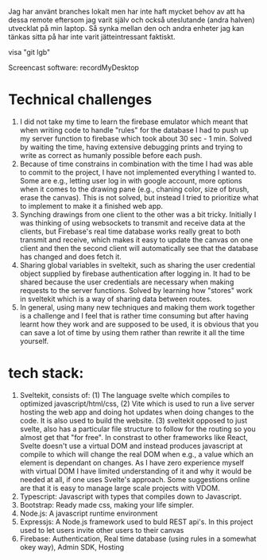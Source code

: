 

Jag har använt branches lokalt men har inte haft mycket behov av att ha dessa
remote eftersom jag varit själv och också uteslutande (andra halven) utvecklat
på min laptop. Så synka mellan den och andra enheter jag kan tänkas sitta på har
inte varit jätteintressant faktiskt.


visa "git lgb"

Screencast software: recordMyDesktop


# Technical challenges
   1. I did not take my time to learn the firebase emulator which meant that when writing code to handle "rules" for the database I had to push up my server function to firebase which took about 30 sec - 1 min. Solved by waiting the time, having extensive debugging prints and trying to write as correct as humanly possible before each push.
   2. Because of time constrains in combination with the time I had was able to commit to the project, I have not implemented everything I wanted to. Some are e.g., letting user log in with google account, more options when it comes to the drawing pane (e.g., chaning color, size of brush, erase the canvas). This is not solved, but instead I tried to prioritize what to implement to make it a finished web app.
   3. Synching drawings from one client to the other was a bit tricky. Initially I was thinking of using websockets to transmit and receive data at the clients, but Firebase's real time database works really great to both transmit and receive, which makes it easy to update the canvas on one client and then the second client will automatically see that the database has changed and does fetch it.
   4. Sharing global variables in sveltekit, such as sharing the user credential object supplied by firebase authentication after logging in. It had to be shared because the user credentials are necessary when making requests to the server functions. Solved by learning how "stores" work in sveltekit which is a way of sharing data between routes.
   5. In general, using many new techniques and making them work together is a challenge and I feel that is rather time consuming but after having learnt how they work and are supposed to be used, it is obvious that you can save a lot of time by using them rather than rewrite it all the time yourself. 

# tech stack:
   1. Sveltekit, consists of: (1) The language svelte which compiles to optimized javascript/html/css, (2) Vite which is used to run a live server hosting the web app and doing hot updates when doing changes to the code. It is also used to build the website. (3) sveltekit opposed to just svelte, also has a particular file structure to follow for the routing so you almost get that "for free". In constrast to other frameworks like React, Svelte doesn't use a virtual DOM and instead produces javascript at compile to which will change the real DOM when e.g., a value which an element is dependant on changes. As I have zero experience myself with virtual DOM I have limited understanding of it and why it would be needed at all, if one uses Svelte's approach. Some suggestions online are that it is easy to manage large scale projects with VDOM.   
   2. Typescript: Javascript with types that compiles down to Javascript.
   3. Bootstrap: Ready made css, making your life simpler.
   4. Node.js: A javascript runtime environment
   4. Expressjs: A Node.js framework used to buld REST api's. In this project used to let users invite other users to their canvas
   5. Firebase: Authentication, Real time database (using rules in a somewhat okey way), Admin SDK, Hosting 